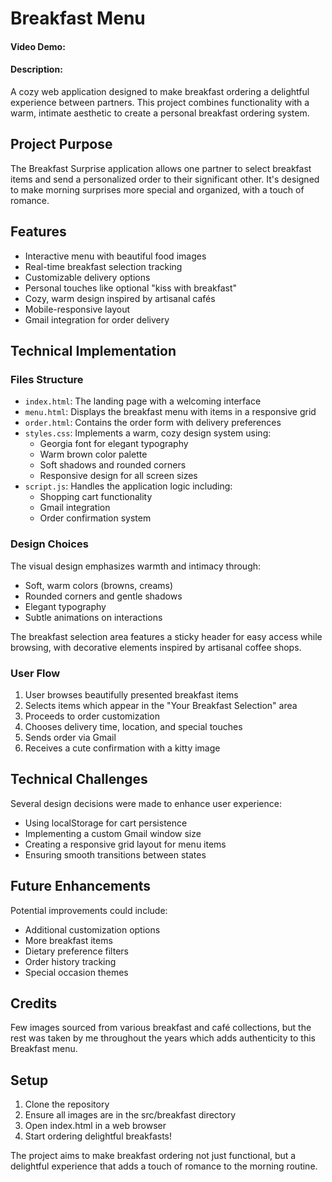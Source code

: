 # Breakfast Menu
#### Video Demo: <URL HERE>
#### Description:

A cozy web application designed to make breakfast ordering a delightful experience between partners. This project combines functionality with a warm, intimate aesthetic to create a personal breakfast ordering system.

## Project Purpose

The Breakfast Surprise application allows one partner to select breakfast items and send a personalized order to their significant other. It's designed to make morning surprises more special and organized, with a touch of romance.

## Features

- Interactive menu with beautiful food images
- Real-time breakfast selection tracking
- Customizable delivery options
- Personal touches like optional "kiss with breakfast"
- Cozy, warm design inspired by artisanal cafés
- Mobile-responsive layout
- Gmail integration for order delivery

## Technical Implementation

### Files Structure

- `index.html`: The landing page with a welcoming interface
- `menu.html`: Displays the breakfast menu with items in a responsive grid
- `order.html`: Contains the order form with delivery preferences
- `styles.css`: Implements a warm, cozy design system using:
  - Georgia font for elegant typography
  - Warm brown color palette
  - Soft shadows and rounded corners
  - Responsive design for all screen sizes
- `script.js`: Handles the application logic including:
  - Shopping cart functionality
  - Gmail integration
  - Order confirmation system

### Design Choices

The visual design emphasizes warmth and intimacy through:
- Soft, warm colors (browns, creams)
- Rounded corners and gentle shadows
- Elegant typography
- Subtle animations on interactions

The breakfast selection area features a sticky header for easy access while browsing, with decorative elements inspired by artisanal coffee shops.

### User Flow

1. User browses beautifully presented breakfast items
2. Selects items which appear in the "Your Breakfast Selection" area
3. Proceeds to order customization
4. Chooses delivery time, location, and special touches
5. Sends order via Gmail
6. Receives a cute confirmation with a kitty image

## Technical Challenges

Several design decisions were made to enhance user experience:
- Using localStorage for cart persistence
- Implementing a custom Gmail window size
- Creating a responsive grid layout for menu items
- Ensuring smooth transitions between states

## Future Enhancements

Potential improvements could include:
- Additional customization options
- More breakfast items
- Dietary preference filters
- Order history tracking
- Special occasion themes

## Credits

Few images sourced from various breakfast and café collections, but the rest was taken by me throughout the years which adds authenticity to this Breakfast menu.

## Setup

1. Clone the repository
2. Ensure all images are in the src/breakfast directory
3. Open index.html in a web browser
4. Start ordering delightful breakfasts!

The project aims to make breakfast ordering not just functional, but a delightful experience that adds a touch of romance to the morning routine. 
